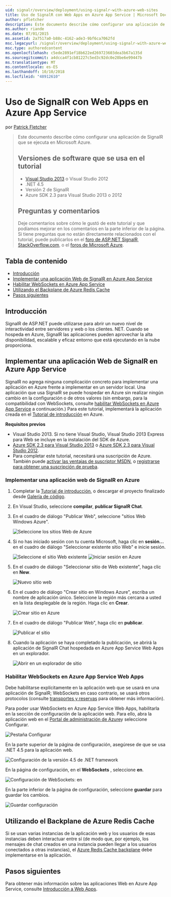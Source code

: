 ```yaml
---
uid: signalr/overview/deployment/using-signalr-with-azure-web-sites
title: Uso de SignalR con Web Apps en Azure App Service | Microsoft Docs
author: pfletcher
description: Este documento describe cómo configurar una aplicación de SignalR que se ejecuta en Microsoft Azure. Las versiones de software usan en el tutorial de Visual Studio 2013 o vis...
ms.author: riande
ms.date: 07/01/2015
ms.assetid: 2a7517a0-b88c-4162-ade3-9bf6ca7062fd
msc.legacyurl: /signalr/overview/deployment/using-signalr-with-azure-web-sites
msc.type: authoredcontent
ms.openlocfilehash: c5ede2891ef18b622ed269723603dea3b67a135d
ms.sourcegitcommit: a4dcca4f1cb81227c5ed3c92dc0e28be6e99447b
ms.translationtype: MT
ms.contentlocale: es-ES
ms.lasthandoff: 10/10/2018
ms.locfileid: "48912610"
---
```

<a name="using-signalr-with-web-apps-in-azure-app-service"></a>Uso de SignalR con Web Apps en Azure App Service
====================
por [Patrick Fletcher](https://github.com/pfletcher)

> Este documento describe cómo configurar una aplicación de SignalR que se ejecuta en Microsoft Azure.
>
> ## <a name="software-versions-used-in-the-tutorial"></a>Versiones de software que se usa en el tutorial
>
>
> - [Visual Studio 2013](https://my.visualstudio.com/Downloads?q=visual%20studio%202013) o Visual Studio 2012
> - .NET 4.5
> - Versión 2 de SignalR
> - Azure SDK 2.3 para Visual Studio 2013 o 2012
>
>
>
> ## <a name="questions-and-comments"></a>Preguntas y comentarios
>
> Deje comentarios sobre cómo le gustó de este tutorial y que podíamos mejorar en los comentarios en la parte inferior de la página. Si tiene preguntas que no están directamente relacionados con el tutorial, puede publicarlos en el [foro de ASP.NET SignalR](https://forums.asp.net/1254.aspx/1?ASP+NET+SignalR), [StackOverflow.com](http://stackoverflow.com/), o el [foros de Microsoft Azure](https://social.msdn.microsoft.com/Forums/windowsazure/home?category=windowsazureplatform).


## <a name="table-of-contents"></a>Tabla de contenido

- [Introducción](#introduction)
- [Implementar una aplicación Web de SignalR en Azure App Service](#deploying)
- [Habilitar WebSockets en Azure App Service](#websocket)
- [Utilizando el Backplane de Azure Redis Cache](#backplane)
- [Pasos siguientes](#nextsteps)

<a id="introduction"></a>
## <a name="introduction"></a>Introducción

SignalR de ASP.NET puede utilizarse para abrir un nuevo nivel de interactividad entre servidores y web o los clientes. NET. Cuando se hospeda en Azure, SignalR las aplicaciones pueden aprovechar la alta disponibilidad, escalable y eficaz entorno que está ejecutando en la nube proporciona.

<a id="deploying"></a>
## <a name="deploying-a-signalr-web-app-to-azure-app-service"></a>Implementar una aplicación Web de SignalR en Azure App Service

SignalR no agrega ninguna complicación concreto para implementar una aplicación en Azure frente a implementar en un servidor local. Una aplicación que usa SignalR se puede hospedar en Azure sin realizar ningún cambio en la configuración o de otros valores (sin embargo, para la compatibilidad con WebSockets, consulte [habilitar WebSockets en Azure App Service](#websocket) a continuación.) Para este tutorial, implementará la aplicación creada en el [Tutorial de introducción](../getting-started/tutorial-getting-started-with-signalr.md) en Azure.

**Requisitos previos**

- Visual Studio 2013. Si no tiene Visual Studio, Visual Studio 2013 Express para Web se incluye en la instalación del SDK de Azure.
- [Azure SDK 2.3 para Visual Studio 2013](https://go.microsoft.com/fwlink/?linkid=324322&clcid=0x409) o [Azure SDK 2.3 para Visual Studio 2012](https://go.microsoft.com/fwlink/p/?linkid=323511).
- Para completar este tutorial, necesitará una suscripción de Azure. También puede [activar las ventajas de suscriptor MSDN](https://azure.microsoft.com/pricing/member-offers/msdn-benefits-details/), o [registrarse para obtener una suscripción de prueba](https://azure.microsoft.com/pricing/free-trial/).

### <a name="deploying-a-signalr-web-app-to-azure"></a>Implementar una aplicación web de SignalR en Azure

1. Completar la [Tutorial de introducción](../getting-started/tutorial-getting-started-with-signalr.md), o descargar el proyecto finalizado desde [Galería de código](https://code.msdn.microsoft.com/SignalR-Getting-Started-b9d18aa9).
2. En Visual Studio, seleccione **compilar**, **publicar SignalR Chat**.
3. En el cuadro de diálogo "Publicar Web", seleccione "sitios Web Windows Azure".

    ![Seleccione los sitios Web de Azure](using-signalr-with-azure-web-sites/_static/image1.png)
4. Si no has iniciado sesión con tu cuenta Microsoft, haga clic en **sesión...**  en el cuadro de diálogo "Seleccionar existente sitio Web" e inicie sesión.

    ![Seleccione el sitio Web existente](using-signalr-with-azure-web-sites/_static/image2.png)    ![Iniciar sesión en Azure](using-signalr-with-azure-web-sites/_static/image3.png)
5. En el cuadro de diálogo "Seleccionar sitio de Web existente", haga clic en **New**.

    ![Nuevo sitio web](using-signalr-with-azure-web-sites/_static/image4.png)
6. En el cuadro de diálogo "Crear sitio en Windows Azure", escriba un nombre de aplicación único. Seleccione la región más cercana a usted en la lista desplegable de la región. Haga clic en **Crear**.

    ![Crear sitio en Azure](using-signalr-with-azure-web-sites/_static/image5.png)
7. En el cuadro de diálogo "Publicar Web", haga clic en **publicar**.

    ![Publicar el sitio](using-signalr-with-azure-web-sites/_static/image6.png)
8. Cuando la aplicación se haya completado la publicación, se abrirá la aplicación de SignalR Chat hospedada en Azure App Service Web Apps en un explorador.

    ![Abrir en un explorador de sitio](using-signalr-with-azure-web-sites/_static/image7.png)

<a id="websocket"></a>
### <a name="enabling-websockets-on-azure-app-service-web-apps"></a>Habilitar WebSockets en Azure App Service Web Apps

Debe habilitarse explícitamente en la aplicación web que se usará en una aplicación de SignalR; WebSockets en caso contrario, se usará otros protocolos (consulte [transportes y reservas](../getting-started/introduction-to-signalr.md#transports) para obtener más información).

Para poder usar WebSockets en Azure App Service Web Apps, habilitarla en la sección de configuración de la aplicación web. Para ello, abra la aplicación web en el [Portal de administración de Azure](https://manage.windowsazure.com/)y seleccione Configurar.

![Pestaña Configurar](using-signalr-with-azure-web-sites/_static/image8.png)

En la parte superior de la página de configuración, asegúrese de que se usa .NET 4.5 para la aplicación web.

![Configuración de la versión 4.5 de .NET framework](using-signalr-with-azure-web-sites/_static/image9.png)

En la página de configuración, en el **WebSockets** , seleccione **en**.

![Configuración de WebSockets: en](using-signalr-with-azure-web-sites/_static/image10.png)

En la parte inferior de la página de configuración, seleccione **guardar** para guardar los cambios.

![Guardar configuración](using-signalr-with-azure-web-sites/_static/image11.png)

<a id="backplane"></a>
## <a name="using-the-azure-redis-cache-backplane"></a>Utilizando el Backplane de Azure Redis Cache

Si se usan varias instancias de la aplicación web y los usuarios de esas instancias deben interactuar entre sí (de modo que, por ejemplo, los mensajes de chat creados en una instancia pueden llegar a los usuarios conectados a otras instancias), el [Azure Redis Cache backplane](../performance/scaleout-with-redis.md) debe implementarse en la aplicación.

<a id="nextsteps"></a>
## <a name="next-steps"></a>Pasos siguientes

Para obtener más información sobre las aplicaciones Web en Azure App Service, consulte [Introducción a Web Apps](https://azure.microsoft.com/documentation/articles/app-service-web-overview/).
